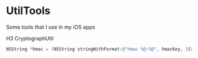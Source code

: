 # UtilTools
Some tools that I use in my iOS apps

H3 CryptographUtil

```objective-c
NSString *hmac = [NSString stringWithFormat:@"hmac %@:%@", hmacKey, [CryptographUtil hmacForKeyAndDataWithKey:hmacSecret data:url]];
```

